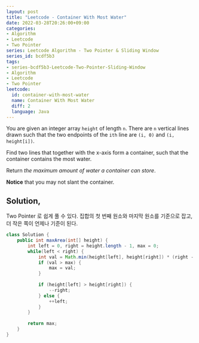 ```yaml
---
layout: post
title: "Leetcode - Container With Most Water"
date: 2022-03-28T20:26:00+09:00
categories:
- Algorithm
- Leetcode
- Two Pointer
series: Leetcode Algorithm - Two Pointer & Sliding Window
series_id: bcdf5b3 
tags:
- series-bcdf5b3-Leetcode-Two-Pointer-Sliding-Window
- Algorithm
- Leetcode
- Two Pointer
leetcode:
  id: container-with-most-water
  name: Container With Most Water
  diff: 2
  language: Java 
---
```

You are given an integer array `height` of length `n`. There are `n` vertical lines drawn such that the two endpoints of the `ith` line are `(i, 0)` and `(i, height[i])`.

Find two lines that together with the x-axis form a container, such that the container contains the most water.

Return *the maximum amount of water a container can store*.

**Notice** that you may not slant the container.

## Solution,

Two Pointer 로 쉽게 풀 수 있다. 집합의 첫 번째 원소와 마지막 원소를 기준으로 잡고, 더 작은 쪽이 언제나 기준이 된다.

```java
class Solution {
    public int maxArea(int[] height) {
        int left = 0, right = height.length - 1, max = 0;
        while(left < right) {
            int val = Math.min(height[left], height[right]) * (right - left);
            if (val > max) {
                max = val;
            }
            
            if (height[left] > height[right]) {
                --right;
            } else {
                ++left;
            }
        }
        
        return max;
    }
}
```

